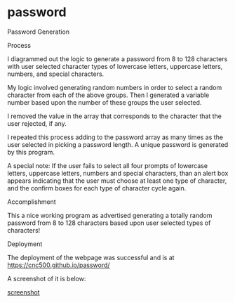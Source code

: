 # password
Password Generation

Process

I diagrammed out the logic to generate a password from 8 to 128 characters 
with user selected character types of lowercase letters, uppercase letters, 
numbers, and special characters.

My logic involved generating random numbers in order to select a random 
character from each of the above groups.  Then I generated a variable 
number based upon the number of these groups the user selected.

I removed the value in the array that corresponds to the character that the
user rejected, if any.

I repeated this process adding to the password array as many times as the 
user selected in picking a password length.  A unique password is generated
by this program.

A special note: If the user fails to select all four prompts of
lowercase letters, uppercase letters, numbers and special characters, than 
an alert box appears indicating that the user must choose at least one type 
of character, and the confirm boxes for each type of character cycle again.

Accomplishment

This a nice working program as advertised generating a totally random password
from 8 to 128 characters based upon user selected types of characters!

Deployment

The deployment of the webpage was successful and is at https://cnc500.github.io/password/


A screenshot of it is below:

[screenshot](password.png)




